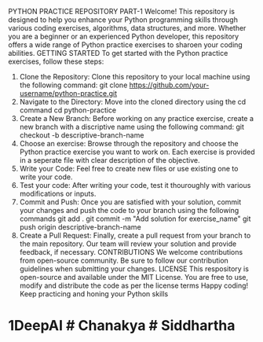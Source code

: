 PYTHON PRACTICE REPOSITORY PART-1
Welcome!
This repository is designed to help you enhance your Python programming skills through various coding exercises, algorithms, data structures, and more.
Whether you are a beginner or an experienced Python developer, this repository offers a wide range of Python practice exercises to sharoen your coding abilities.
GETTING STARTED
To get started with the Python practice exercises, follow these steps:
1. Clone the Repository: Clone this repository to your local machine using the following command:
  git clone https://github.com/your-username/python-practice.git
2. Navigate to the Directory: Move into the cloned directory using the cd command
  cd python-practice
3. Create a New Branch: Before working on any practice exercise, create a new branch with a discriptive name using the following command:
  git checkout -b descriptive-branch-name
4. Choose an exercise: Browse through the repository and choose the Python practice exercise you want to work on. Each exercise is provided in a seperate file with clear description of the objective.
5. Write your Code: Feel free to create new files or use existing one to write your code.
6. Test your code: After writing your code, test it thouroughly with various modifications or inputs.
7. Commit and Push: Once you are satisfied with your solution, commit your changes and push the code to your branch using the following commands
  git add .
  git commit -m "Add solution for exercise_name"
  git push origin descriptive-branch-name
8. Create a Pull Request: Finally, create a pull request from your branch to the main repository. Our team will review your solution and provide feedback, if necessary.
CONTRIBUTIONS
We welcome contributions from open-source community. Be sure to follow our contribution guidelines when submitting your changes.
LICENSE
This respository is open-source and available under the MIT License. You are free to use, modify and distribute the code as per the license terms
Happy coding! Keep practicing and honing your Python skills
# 1DeepAI # Chanakya # Siddhartha 
